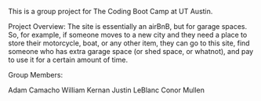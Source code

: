 This is a group project for The Coding Boot Camp at UT Austin.

Project Overview: The site is essentially an airBnB, but for garage spaces.  So, for example, if someone moves to a new city and they need a place to store their motorcycle, boat, or any other item, they can go to this site, find someone who has extra garage space (or shed space, or whatnot), and pay to use it for a certain amount of time.

Group Members:

Adam Camacho
William Kernan
Justin LeBlanc
Conor Mullen
